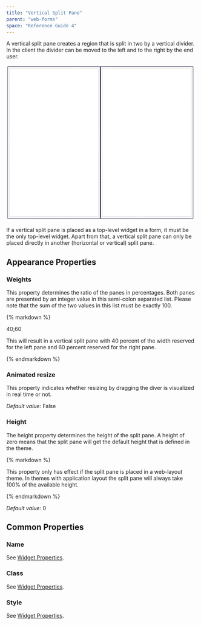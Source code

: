 ```yaml
---
title: "Vertical Split Pane"
parent: "web-forms"
space: "Reference Guide 4"
---
```

A vertical split pane creates a region that is split in two by a vertical divider. In the client the divider can be moved to the left and to the right by the end user.

![](attachments/819203/918040.png)

If a vertical split pane is placed as a top-level widget in a form, it must be the only top-level widget. Apart from that, a vertical split pane can only be placed directly in another (horizontal or vertical) split pane.

## Appearance Properties

### Weights

This property determines the ratio of the panes in percentages. Both panes are presented by an integer value in this semi-colon separated list. Please note that the sum of the two values in this list must be exactly 100.

<div class="alert alert-info">{% markdown %}

40;60

This will result in a vertical split pane with 40 percent of the width reserved for the left pane and 60 percent reserved for the right pane.

{% endmarkdown %}</div>

### Animated resize

This property indicates whether resizing by dragging the diver is visualized in real time or not.

_Default value:_ False

### Height

The height property determines the height of the split pane. A height of zero means that the split pane will get the default height that is defined in the theme.

<div class="alert alert-warning">{% markdown %}

This property only has effect if the split pane is placed in a web-layout theme. In themes with application layout the split pane will always take 100% of the available height.

{% endmarkdown %}</div>

_Default value:_ 0

## Common Properties

### Name

See [Widget Properties](widget-properties).

### Class

See [Widget Properties](widget-properties).

### Style

See [Widget Properties](widget-properties).
